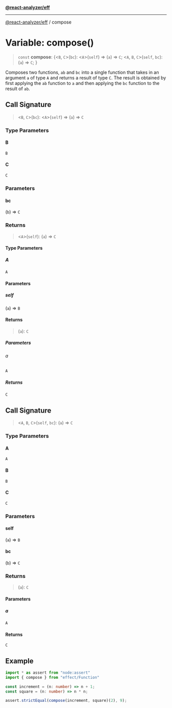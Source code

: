 [**@react-analyzer/eff**](../README.md)

***

[@react-analyzer/eff](../README.md) / compose

# Variable: compose()

> `const` **compose**: \{\<`B`, `C`\>(`bc`): \<`A`\>(`self`) => (`a`) => `C`; \<`A`, `B`, `C`\>(`self`, `bc`): (`a`) => `C`; \}

Composes two functions, `ab` and `bc` into a single function that takes in an argument `a` of type `A` and returns a result of type `C`.
The result is obtained by first applying the `ab` function to `a` and then applying the `bc` function to the result of `ab`.

## Call Signature

> \<`B`, `C`\>(`bc`): \<`A`\>(`self`) => (`a`) => `C`

### Type Parameters

#### B

`B`

#### C

`C`

### Parameters

#### bc

(`b`) => `C`

### Returns

> \<`A`\>(`self`): (`a`) => `C`

#### Type Parameters

##### A

`A`

#### Parameters

##### self

(`a`) => `B`

#### Returns

> (`a`): `C`

##### Parameters

###### a

`A`

##### Returns

`C`

## Call Signature

> \<`A`, `B`, `C`\>(`self`, `bc`): (`a`) => `C`

### Type Parameters

#### A

`A`

#### B

`B`

#### C

`C`

### Parameters

#### self

(`a`) => `B`

#### bc

(`b`) => `C`

### Returns

> (`a`): `C`

#### Parameters

##### a

`A`

#### Returns

`C`

## Example

```ts
import * as assert from "node:assert"
import { compose } from "effect/Function"

const increment = (n: number) => n + 1;
const square = (n: number) => n * n;

assert.strictEqual(compose(increment, square)(2), 9);
```
